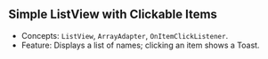 ## Simple ListView with Clickable Items

* Concepts: ```ListView```, ```ArrayAdapter```, ```OnItemClickListener```.
* Feature: Displays a list of names; clicking an item shows a Toast.


